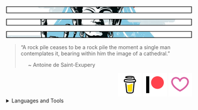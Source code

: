 ![hmmm...](https://github.com/Justin-Byrne/Justin-Byrne/blob/main/images/misc/temple_top.png)

> “A rock pile ceases to be a rock pile the moment a single man contemplates it, bearing within him the image of a cathedral.”
>
> &nbsp;&nbsp;&nbsp;&nbsp; ~ Antoine de Saint-Exupery

<div align="right">
<a href="https://www.buymeacoffee.com/byrnesystems" target="_new"><img src="https://github.com/Justin-Byrne/Justin-Byrne/blob/main/images/funds/Coffee.svg" width="64" /></a>
<a href="https://www.patreon.com/byrnesystems" target="_new"><img src="https://github.com/Justin-Byrne/Justin-Byrne/blob/main/images/funds/Patreon.svg" width="64" /></a>
<a href="https://github.com/sponsors/Justin-Byrne" target="_new"><img src="https://github.com/Justin-Byrne/Justin-Byrne/blob/main/images/funds/Github.svg" width="64" /></a>
</div>

<details>

<summary>Languages and Tools</summary>

<p>

| Language                                                                                                                                                                                                                                                                   | Frontend                                                                                                                                                                                                                                          | Database                                                                                                                                                                                                                                                              | Devops                                                                                                                                                                                                                                                            | Frameworks                                                                                                                                                                                                                                        | System                                                                                                                                                                                                                                            | Software                                                                                                                                                                                                                                                      |
| :------------------------------------------------------------------------------------------------------------------------------------------------------------------------------------------------------------------------------------------------------------------------: | :-----------------------------------------------------------------------------------------------------------------------------------------------------------------------------------------------------------------------------------------------: | :-------------------------------------------------------------------------------------------------------------------------------------------------------------------------------------------------------------------------------------------------------------------: | :---------------------------------------------------------------------------------------------------------------------------------------------------------------------------------------------------------------------------------------------------------------: | :-----------------------------------------------------------------------------------------------------------------------------------------------------------------------------------------------------------------------------------------------: | :-----------------------------------------------------------------------------------------------------------------------------------------------------------------------------------------------------------------------------------------------: | :-----------------------------------------------------------------------------------------------------------------------------------------------------------------------------------------------------------------------------------------------------------: |
| <a href="https://www.cprogramming.com/"                           target="_blank" rel="noreferrer"><img src="https://github.com/Justin-Byrne/Justin-Byrne/blob/main/images/icons/c-original.svg"                         alt="c" 				width="40" height="40"/></a> | <a href="https://www.w3.org/html/" 			target="_blank" rel="noreferrer"><img src="https://github.com/Justin-Byrne/Justin-Byrne/blob/main/images/icons/html5-original-wordmark.svg"			alt="html5"         width="40" height="40"/></a> | <a href="https://www.mysql.com/"								target="_blank" rel="noreferrer"><img src="https://github.com/Justin-Byrne/Justin-Byrne/blob/main/images/icons/mysql-original.svg"                      alt="mysql"         width="40" height="40"/></a> | <a href="https://www.gnu.org/software/bash/"                      target="_blank" rel="noreferrer"><img src="https://github.com/Justin-Byrne/Justin-Byrne/blob/main/images/icons/bash-original.svg"				alt="bash"          width="40" height="40"/></a> | <a href="https://dotnet.microsoft.com/"		target="_blank" rel="noreferrer"><img src="https://github.com/Justin-Byrne/Justin-Byrne/blob/main/images/icons/dot-net-original.svg" 				alt="dotnet"        width="40" height="40"/></a> | <a href="https://www.linux.org/"							target="_blank" rel="noreferrer"><img src="https://github.com/Justin-Byrne/Justin-Byrne/blob/main/images/icons/linux-original.svg"			alt="linux"		width="40" height="40"/></a> | <a href="https://www.adobe.com/in/products/illustrator.html"      target="_blank" rel="noreferrer"><img src="https://github.com/Justin-Byrne/Justin-Byrne/blob/main/images/icons/illustrator-plain.svg"		alt="illustrator"   width="40" height="40"/></a> |
| <a href="https://www.w3schools.com/cpp/"                          target="_blank" rel="noreferrer"><img src="https://github.com/Justin-Byrne/Justin-Byrne/blob/main/images/icons/cplusplus-original.svg"                 alt="cplusplus" 		width="40" height="40"/></a> | <a href="https://www.w3schools.com/css/"		target="_blank" rel="noreferrer"><img src="https://github.com/Justin-Byrne/Justin-Byrne/blob/main/images/icons/css3-original-wordmark.svg"			alt="css3"          width="40" height="40"/></a> | <a href="https://www.microsoft.com/en-us/sql-server" 		target="_blank" rel="noreferrer"><img src="https://github.com/Justin-Byrne/Justin-Byrne/blob/main/images/icons/sqlserver-plain.svg"						alt="mssql"         width="40" height="40"/></a> | <a href="https://en.wikipedia.org/wiki/MS-DOS"                    target="_blank" rel="noreferrer"><img src="https://github.com/Justin-Byrne/Justin-Byrne/blob/main/images/icons/msdos-original.svg"				alt="msdos"         width="40" height="40"/></a> | <a href="https://dotnet.microsoft.com/"		target="_blank" rel="noreferrer"><img src="https://github.com/Justin-Byrne/Justin-Byrne/blob/main/images/icons/dotnetcore-original.svg"				alt="dotnetcore"    width="40" height="40"/></a> | <a href="https://www.debian.org/"						target="_blank" rel="noreferrer"><img src="https://github.com/Justin-Byrne/Justin-Byrne/blob/main/images/icons/debian-original.svg"			alt="debian"	width="40" height="40"/></a> | <a href="https://www.photoshop.com/en"                            target="_blank" rel="noreferrer"><img src="https://github.com/Justin-Byrne/Justin-Byrne/blob/main/images/icons/photoshop-line.svg"			alt="photoshop"     width="40" height="40"/></a> |
| <a href="https://www.w3schools.com/cs/"                           target="_blank" rel="noreferrer"><img src="https://github.com/Justin-Byrne/Justin-Byrne/blob/main/images/icons/csharp-original.svg"                    alt="csharp" 		width="40" height="40"/></a> | <a href="https://sass-lang.com"				target="_blank" rel="noreferrer"><img src="https://github.com/Justin-Byrne/Justin-Byrne/blob/main/images/icons/sass-original.svg"					alt="sass"          width="40" height="40"/></a> | <a href="https://www.postgresql.org"							target="_blank" rel="noreferrer"><img src="https://github.com/Justin-Byrne/Justin-Byrne/blob/main/images/icons/postgresql-original-wordmark.svg"		alt="postgresql"    width="40" height="40"/></a> | <a href="https://git-scm.com/"                                    target="_blank" rel="noreferrer"><img src="https://github.com/Justin-Byrne/Justin-Byrne/blob/main/images/icons/git-original.svg"				alt="git"           width="40" height="40"/></a> | <a href="https://www.libsdl.org/"			target="_blank" rel="noreferrer"><img src="https://github.com/Justin-Byrne/Justin-Byrne/blob/main/images/icons/sdl-plain.svg"						alt="dotnetcore"    width="40" height="40"/></a> | <a href="https://ubuntu.com/"							target="_blank" rel="noreferrer"><img src="https://github.com/Justin-Byrne/Justin-Byrne/blob/main/images/icons/ubuntu-plain.svg"			alt="ubuntu"	width="40" height="40"/></a> | <a href="https://www.blender.org/"                                target="_blank" rel="noreferrer"><img src="https://github.com/Justin-Byrne/Justin-Byrne/blob/main/images/icons/blender-original.svg"		alt="blender"       width="40" height="40"/></a> |
| <a href="https://www.java.com"                                    target="_blank" rel="noreferrer"><img src="https://github.com/Justin-Byrne/Justin-Byrne/blob/main/images/icons/java-original.svg"                      alt="java" 			width="40" height="40"/></a> | <a href="https://lesscss.org/"				target="_blank" rel="noreferrer"><img src="https://github.com/Justin-Byrne/Justin-Byrne/blob/main/images/icons/less-plain-wordmark.svg"				alt="less"          width="40" height="40"/></a> | <a href="https://www.sqlite.org/"							target="_blank" rel="noreferrer"><img src="https://github.com/Justin-Byrne/Justin-Byrne/blob/main/images/icons/sqlite-original-wordmark.svg"            alt="sqlite"        width="40" height="40"/></a> | <a href="https://www.man7.org/linux/man-pages/man1/ssh.1.html"    target="_blank" rel="noreferrer"><img src="https://github.com/Justin-Byrne/Justin-Byrne/blob/main/images/icons/ssh-original-wordmark.svg"		alt="ssh"           width="40" height="40"/></a> | <a href="https://www.sfml-dev.org/"			target="_blank" rel="noreferrer"><img src="https://github.com/Justin-Byrne/Justin-Byrne/blob/main/images/icons/sfml.svg"							alt="sfml"          width="80" height="30"/></a> | <a href="https://www.fedoraproject.org/"					target="_blank" rel="noreferrer"><img src="https://github.com/Justin-Byrne/Justin-Byrne/blob/main/images/icons/fedora-original.svg"			alt="fedora"	width="40" height="40"/></a> | <a href="https://www.gimp.org/"                                   target="_blank" rel="noreferrer"><img src="https://github.com/Justin-Byrne/Justin-Byrne/blob/main/images/icons/gimp-original.svg"			alt="gimp"          width="40" height="40"/></a> |
| <a href="https://www.python.org"                                  target="_blank" rel="noreferrer"><img src="https://github.com/Justin-Byrne/Justin-Byrne/blob/main/images/icons/python-original.svg"                    alt="python" 		width="40" height="40"/></a> | <a href="https://getbootstrap.com"			target="_blank" rel="noreferrer"><img src="https://github.com/Justin-Byrne/Justin-Byrne/blob/main/images/icons/bootstrap-plain-wordmark.svg"		alt="bootstrap"     width="40" height="40"/></a> | <a href="https://www.mongodb.com/"							target="_blank" rel="noreferrer"><img src="https://github.com/Justin-Byrne/Justin-Byrne/blob/main/images/icons/mongodb-original-wordmark.svg"           alt="mongodb"       width="40" height="40"/></a> | <a href="https://putty.org/"                                      target="_blank" rel="noreferrer"><img src="https://github.com/Justin-Byrne/Justin-Byrne/blob/main/images/icons/putty-original.svg"				alt="putty"         width="40" height="40"/></a> | <a href="https://nodejs.org"					target="_blank" rel="noreferrer"><img src="https://github.com/Justin-Byrne/Justin-Byrne/blob/main/images/icons/nodejs-original.svg"					alt="nodejs"        width="40" height="40"/></a> | <a href="https://www.redhat.com/en"						target="_blank" rel="noreferrer"><img src="https://github.com/Justin-Byrne/Justin-Byrne/blob/main/images/icons/redhat-original.svg"			alt="redhat"	width="40" height="40"/></a> | <a href="https://inkscape.org/"                                   target="_blank" rel="noreferrer"><img src="https://github.com/Justin-Byrne/Justin-Byrne/blob/main/images/icons/inkscape-original.svg"		alt="inkscape"      width="40" height="40"/></a> |
| <a href="https://developer.mozilla.org/en-US/docs/Web/JavaScript" target="_blank" rel="noreferrer"><img src="https://github.com/Justin-Byrne/Justin-Byrne/blob/main/images/icons/javascript-original.svg"                alt="javascript" 	width="40" height="40"/></a> | <a href="https://get.foundation/"			target="_blank" rel="noreferrer"><img src="https://github.com/Justin-Byrne/Justin-Byrne/blob/main/images/icons/foundation-original.svg"				alt="foundation"    width="40" height="40"/></a> |                                                                                                                                                                                                                                                                       | <a href="https://filezilla-project.org/"                          target="_blank" rel="noreferrer"><img src="https://github.com/Justin-Byrne/Justin-Byrne/blob/main/images/icons/filezilla-plain.svg"			alt="filezilla"     width="40" height="40"/></a> | <a href="https://laravel.com/"				target="_blank" rel="noreferrer"><img src="https://github.com/Justin-Byrne/Justin-Byrne/blob/main/images/icons/laravel-plain.svg"					alt="laravel"       width="40" height="40"/></a> | <a href="https://www.apple.com/"							target="_blank" rel="noreferrer"><img src="https://github.com/Justin-Byrne/Justin-Byrne/blob/main/images/icons/apple-original.svg"			alt="apple"		width="40" height="40"/></a> |                                                                                                                                                                                                                                                               |
| <a href="https://www.typescriptlang.org/"                         target="_blank" rel="noreferrer"><img src="https://github.com/Justin-Byrne/Justin-Byrne/blob/main/images/icons/typescript-original.svg"                alt="typescript" 	width="40" height="40"/></a> | <a href="https://materializecss.com/"		target="_blank" rel="noreferrer"><img src="https://github.com/Justin-Byrne/Justin-Byrne/blob/main/images/icons/materialize.svg"						alt="materialize"   width="40" height="40"/></a> |                                                                                                                                                                                                                                                                       | <a href="https://www.docker.com/"                                 target="_blank" rel="noreferrer"><img src="https://github.com/Justin-Byrne/Justin-Byrne/blob/main/images/icons/docker-original-wordmark.svg" 	alt="docker"        width="40" height="40"/></a> |                                                                                                                                                                                                                                                   | <a href="https://www.microsoft.com/en-us/windows?r=1" 	target="_blank" rel="noreferrer"><img src="https://github.com/Justin-Byrne/Justin-Byrne/blob/main/images/icons/windows8-original.svg"		alt="windows"	width="40" height="40"/></a> |                                                                                                                                                                                                                                                               |
| <a href="https://coffeescript.org"                                target="_blank" rel="noreferrer"><img src="https://github.com/Justin-Byrne/Justin-Byrne/blob/main/images/icons/coffeescript-original.svg"			   alt="coffeescript" 	width="40" height="40"/></a> |                                                                                                                                                                                                                                                   |                                                                                                                                                                                                                                                                       | <a href="https://www.jenkins.io"                                  target="_blank" rel="noreferrer"><img src="https://github.com/Justin-Byrne/Justin-Byrne/blob/main/images/icons/jenkins-original.svg"			alt="jenkins"       width="40" height="40"/></a> |                                                                                                                                                                                                                                                   |                                                                                                                                                                                                                                                   |                                                                                                                                                                                                                                                               |
| <a href="https://www.php.net"                                     target="_blank" rel="noreferrer"><img src="https://github.com/Justin-Byrne/Justin-Byrne/blob/main/images/icons/php-original.svg"                       alt="php" 			width="40" height="40"/></a> |                                                                                                                                                                                                                                                   |                                                                                                                                                                                                                                                                       | <a href="https://www.selenium.dev"                                target="_blank" rel="noreferrer"><img src="https://github.com/Justin-Byrne/Justin-Byrne/blob/main/images/icons/selenium-original.svg"			alt="selenium"      width="40" height="40"/></a> |                                                                                                                                                                                                                                                   |                                                                                                                                                                                                                                                   |                                                                                                                                                                                                                                                               |                                                                                                                                                                                                                                                                             |
| <a href="https://www.perl.org/"                                   target="_blank" rel="noreferrer"><img src="https://github.com/Justin-Byrne/Justin-Byrne/blob/main/images/icons/perl-original.svg"                      alt="perl" 			width="40" height="40"/></a> |                                                                                                                                                                                                                                                   |                                                                                                                                                                                                                                                                       | <a href="https://github.com/puppeteer/puppeteer"                  target="_blank" rel="noreferrer"><img src="https://github.com/Justin-Byrne/Justin-Byrne/blob/main/images/icons/puppeteer.svg" 				    alt="puppeteer"     width="40" height="40"/></a> |                                                                                                                                                                                                                                                   |                                                                                                                                                                                                                                                   |                                                                                                                                                                                                                                                               |
|                                                                                                                                                                                                                                                                            |                                                                                                                                                                                                                                                   |                                                                                                                                                                                                                                                                       | <a href="https://postman.com"                                     target="_blank" rel="noreferrer"><img src="https://github.com/Justin-Byrne/Justin-Byrne/blob/main/images/icons/postman.svg" 					alt="postman"       width="40" height="40"/></a> |                                                                                                                                                                                                                                                   |                                                                                                                                                                                                                                                   |                                                                                                                                                                                                                                                               |
|                                                                                                                                                                                                                                                                            |                                                                                                                                                                                                                                                   |                                                                                                                                                                                                                                                                       | <a href="https://www.atlassian.com/software/jira"                 target="_blank" rel="noreferrer"><img src="https://github.com/Justin-Byrne/Justin-Byrne/blob/main/images/icons/jira-original.svg"				alt="jira"          width="40" height="40"/></a> |                                                                                                                                                                                                                                                   |                                                                                                                                                                                                                                                   |                                                                                                                                                                                                                                                               |

<!-- https://github.com/Justin-Byrne/Justin-Byrne/blob/main/images/buy-me-a-coffee-64.svg -->
<!-- https://github.com/Justin-Byrne/Justin-Byrne/blob/main/images/icons/apple-original.svg -->

</p>

</details>
